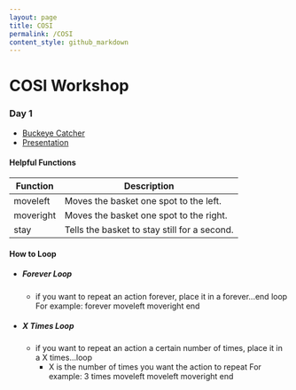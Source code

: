 ```yaml
---
layout: page
title: COSI
permalink: /COSI
content_style: github_markdown
---
```


# COSI Workshop

### Day 1
* [Buckeye Catcher](https://c4cosu.com/buckeye-catch-em/)
* [Presentation](https://docs.google.com/presentation/d/1U4zt2SUtXIbZLoRow7zD6-C8dpqq0TgI8xYoTYdul2Y/edit?usp=sharing)

#### Helpful Functions

| Function | Description |
|-----------|-----------|
| moveleft |  Moves the basket one spot to the left. |
| moveright | Moves the basket one spot to the right. |
| stay | Tells the basket to stay still for a second. |

#### How to Loop
* ##### Forever Loop
    * if you want to repeat an action forever, place it in a forever...end loop
    For example: forever
                    moveleft
                    moveright
                 end
* ##### X Times Loop
    * if you want to repeat an action a certain number of times, place it in a X times...loop
        * X is the number of times you want the action to repeat
    For example: 3 times
                    moveleft
                    moveleft
                    moveright
                 end